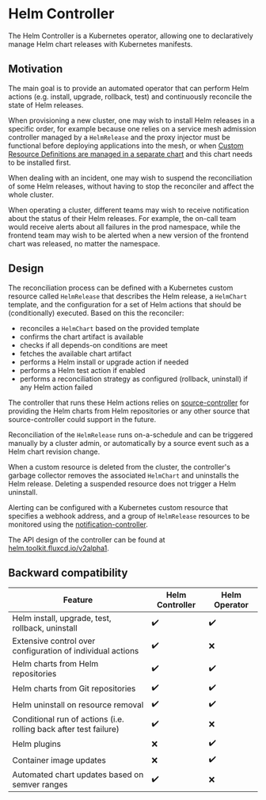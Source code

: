 # Helm Controller

The Helm Controller is a Kubernetes operator, allowing one to declaratively manage Helm chart
releases with Kubernetes manifests.

## Motivation

The main goal is to provide an automated operator that can perform Helm actions (e.g.
install, upgrade, rollback, test) and continuously reconcile the state of Helm releases.

When provisioning a new cluster, one may wish to install Helm releases in a specific order, for
example because one relies on a service mesh admission controller managed by a `HelmRelease` and
the proxy injector must be functional before deploying applications into the mesh, or when
[Custom Resource Definitions are managed in a separate chart](https://helm.sh/docs/chart_best_practices/custom_resource_definitions/#method-2-separate-charts)
and this chart needs to be installed first.

When dealing with an incident, one may wish to suspend the reconciliation of some Helm releases,
without having to stop the reconciler and affect the whole cluster.

When operating a cluster, different teams may wish to receive notification about the status of
their Helm releases. For example, the on-call team would receive alerts about all failures in
the prod namespace, while the frontend team may wish to be alerted when a new version of the
frontend chart was released, no matter the namespace.

## Design

The reconciliation process can be defined with a Kubernetes custom resource called `HelmRelease`
that describes the Helm release, a `HelmChart` template, and the configuration for a set of Helm
actions that should be (conditionally) executed. Based on this the reconciler:

- reconciles a `HelmChart` based on the provided template
- confirms the chart artifact is available
- checks if all depends-on conditions are meet
- fetches the available chart artifact
- performs a Helm install or upgrade action if needed
- performs a Helm test action if enabled
- performs a reconciliation strategy as configured (rollback, uninstall) if any Helm action failed

The controller that runs these Helm actions relies on [source-controller](https://github.com/fluxcd/source-controller)
for providing the Helm charts from Helm repositories or any other source that source-controller
could support in the future.

Reconciliation of the `HelmRelease` runs on-a-schedule and can be triggered manually by a
cluster admin, or automatically by a source event such as a Helm chart revision change.

When a custom resource is deleted from the cluster, the controller's garbage collector removes
the associated `HelmChart` and uninstalls the Helm release. Deleting a suspended resource does not
trigger a Helm uninstall.

Alerting can be configured with a Kubernetes custom resource that specifies a webhook address, and a
group of `HelmRelease` resources to be monitored using the [notification-controller](https://github.com/fluxcd/notification-controller).

The API design of the controller can be found at [helm.toolkit.fluxcd.io/v2alpha1](./v2alpha1/helmreleases.md).

## Backward compatibility

| Feature                                                             | Helm Controller          | Helm Operator      |
| ------------------------------------------------------------------- | ------------------------ | ------------------ |
| Helm install, upgrade, test, rollback, uninstall                    | :heavy_check_mark:       | :heavy_check_mark: |
| Extensive control over configuration of individual actions          | :heavy_check_mark:       | :x:                |
| Helm charts from Helm repositories                                  | :heavy_check_mark:       | :heavy_check_mark: |
| Helm charts from Git repositories                                   | :heavy_check_mark:       | :heavy_check_mark: |
| Helm uninstall on resource removal                                  | :heavy_check_mark:       | :heavy_check_mark: |
| Conditional run of actions (i.e. rolling back after test failure)   | :heavy_check_mark:       | :x:                |
| Helm plugins                                                        | :x:                      | :heavy_check_mark: |
| Container image updates                                             | :x:                      | :heavy_check_mark: |
| Automated chart updates based on semver ranges                      | :heavy_check_mark:       | :x:                |
